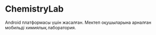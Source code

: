 # ChemistryLab

Android платформасы үшін жасалған.
Мектеп оқушыларына арналған мобильді химиялық лаборатория.
